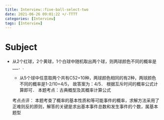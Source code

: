 ```yaml
---
title: Interview::five-ball-select-two
date: 2021-06-26 09:01:22 +/-TTTT
categories: [Interview]
tags: [Interview]
---
```


# Subject
- 从2个红球，2个黄球，1个白球中随机取出两个球，则两球颜色不同的概率是___．.
	- 从5个球中任意取两个共有C52=10种，两球颜色相同的有2种，两球颜色不同的概率是1-2/10=4/5，
	故答案为：4/5．
	根据互斥时间的概率公式计算即可．
	本题考点：古典概型及其概率计算公式

	考点点评： 本题考查了概率的基本性质和等可能事件的概率，求解方法采用了正难则反的原则，解答的关键是求出基本事件总数和发生事件的个数，属基本题型
